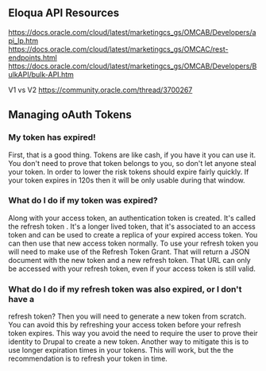 ## Eloqua API Resources
https://docs.oracle.com/cloud/latest/marketingcs_gs/OMCAB/Developers/api_lp.htm
https://docs.oracle.com/cloud/latest/marketingcs_gs/OMCAC/rest-endpoints.html
https://docs.oracle.com/cloud/latest/marketingcs_gs/OMCAB/Developers/BulkAPI/bulk-API.htm

V1 vs V2
https://community.oracle.com/thread/3700267

## Managing oAuth Tokens
### My token has expired!
First, that is a good thing. Tokens are like cash, if you have it you 
can use it. You don't need to prove that token belongs to you, so 
don't let anyone steal your token. In order to lower the risk tokens 
should expire fairly quickly. If your token expires in 120s then it will 
be only usable during that window.

### What do I do if my token was expired?
Along with your access token, an authentication token is created. It's 
called the refresh token . It's a longer lived token, that it's associated 
to an access token and can be used to create a replica of your expired 
access token. You can then use that new access token normally. To use your 
refresh token you will need to make use of the Refresh Token Grant. 
That will return a JSON document with the new token and a new refresh token. 
That URL can only be accessed with your refresh token, even if your access 
token is still valid.

### What do I do if my refresh token was also expired, or I don't have a 
refresh token?
Then you will need to generate a new token from scratch. You can avoid 
this by refreshing your access token before your refresh token expires. 
This way you avoid the need to require the user to prove their identity 
to Drupal to create a new token. Another way to mitigate this is to use 
longer expiration times in your tokens. This will work, but the the 
recommendation is to refresh your token in time.
